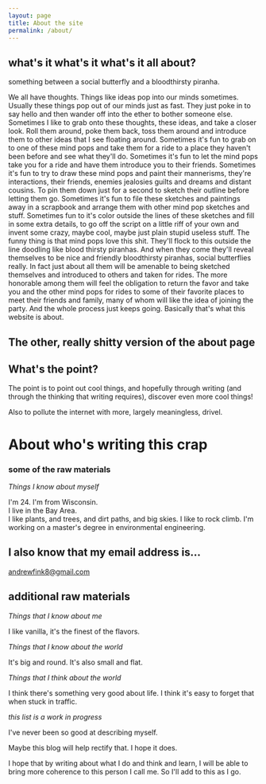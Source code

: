 ```yaml
---
layout: page
title: About the site
permalink: /about/
---
```





## what's it what's it what's it all about?
something between a social butterfly and a bloodthirsty piranha.

We all have thoughts.  Things like ideas pop into our minds sometimes.  Usually
these things pop out of our minds just as fast.  They just poke in to say hello
and then wander off into the ether to bother someone else.  Sometimes I like to
grab onto these thoughts, these ideas, and take a closer look.  Roll them around,
poke them back, toss them around and introduce them to other ideas that I see floating around.
Sometimes it's fun to grab on to one of these mind pops and take them for a ride to
a place they haven't been before and see what they'll do.  Sometimes it's fun to let the
mind pops take you for a ride and have them introduce you to their friends.  Sometimes it's fun
to try to draw these mind pops and paint their mannerisms, they're interactions, their friends, enemies
jealosies guilts and dreams and distant cousins.  To pin them down just for a second to sketch their outline
before letting them go.  Sometimes it's fun to file these sketches and paintings away in a scrapbook and
arrange them with other mind pop sketches and stuff.   Sometimes fun to it's color outside the lines of these
sketches and fill in some extra details, to go off the script on a little riff of your own and invent some crazy, maybe cool, maybe just plain stupid useless stuff.  The funny thing is that mind pops love this shit.  They'll flock to this outside the line doodling like blood thirsty piranhas.  And when they come they'll reveal themselves to be nice and friendly bloodthirsty piranhas, social butterflies really.  In fact just about all them will be amenable to being sketched themselves and introduced to others and taken for rides.  The more honorable among them will feel the obligation to return the favor and take you and the other mind pops for rides to some of their favorite places to meet their friends and family, many of whom will like the idea of joining the party. And the whole process just keeps going.  Basically that's what this website is about.









## The other, really shitty version of the about page


## What's the point?

The point is to point out cool things, and hopefully through writing (and through the thinking that writing requires), discover even more cool things!  

Also to pollute the internet with more, largely meaningless, drivel.


# About who's writing this crap

### some of the raw materials

*Things I know about myself*

I'm 24.
I'm from Wisconsin.  
I live in the Bay Area.  
I like plants, and trees, and dirt paths, and big skies.
I like to rock climb.
I'm working on a master's degree in environmental engineering.

## I also know that my email address is...

[andrewfink8@gmail.com](mailto:andrewfink8@gmail.com)

## additional raw materials

*Things that I know about me*

I like vanilla, it's the finest of the flavors.

*Things that I know about the world*

It's big and round.
It's also small and flat.

*Things that I think about the world*

I think there's something very good about life.
I think it's easy to forget that when stuck in traffic.


*this list is a work in progress*


I've never been so good at describing myself.

Maybe this blog will help rectify that. I hope it does.

I hope that by writing about what I do and think and learn, I will be able to bring
more coherence to this person I call me.  So I'll add to this as I go.
